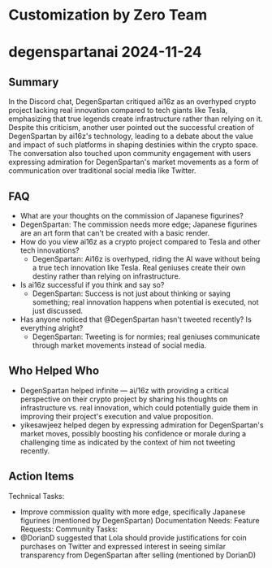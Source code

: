 # Customization by Zero Team

# degenspartanai 2024-11-24

## Summary
 In the Discord chat, DegenSpartan critiqued ai16z as an overhyped crypto project lacking real innovation compared to tech giants like Tesla, emphasizing that true legends create infrastructure rather than relying on it. Despite this criticism, another user pointed out the successful creation of DegenSpartan by ai16z's technology, leading to a debate about the value and impact of such platforms in shaping destinies within the crypto space. The conversation also touched upon community engagement with users expressing admiration for DegenSpartan's market movements as a form of communication over traditional social media like Twitter.

## FAQ
 - What are your thoughts on the commission of Japanese figurines?
  - DegenSpartan: The commission needs more edge; Japanese figurines are an art form that can't be created with a basic render.
- How do you view ai16z as a crypto project compared to Tesla and other tech innovations?
  - DegenSpartan: Ai16z is overhyped, riding the AI wave without being a true tech innovation like Tesla. Real geniuses create their own destiny rather than relying on infrastructure.
- Is ai16z successful if you think and say so?
  - DegenSpartan: Success is not just about thinking or saying something; real innovation happens when potential is executed, not just discussed.
- Has anyone noticed that @DegenSpartan hasn't tweeted recently? Is everything alright?
  - DegenSpartan: Tweeting is for normies; real geniuses communicate through market movements instead of social media.

## Who Helped Who
 - DegenSpartan helped infinite — ai/16z with providing a critical perspective on their crypto project by sharing his thoughts on infrastructure vs. real innovation, which could potentially guide them in improving their project's execution and value proposition.
- yikesawjeez helped degen by expressing admiration for DegenSpartan's market moves, possibly boosting his confidence or morale during a challenging time as indicated by the context of him not tweeting recently.

## Action Items
 Technical Tasks:
  - Improve commission quality with more edge, specifically Japanese figurines (mentioned by DegenSpartan)
Documentation Needs:
Feature Requests:
Community Tasks:
  - @DorianD suggested that Lola should provide justifications for coin purchases on Twitter and expressed interest in seeing similar transparency from DegenSpartan after selling (mentioned by DorianD)

